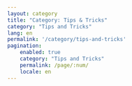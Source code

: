 ```yaml
---
layout: category
title: "Category: Tips & Tricks"
category: "Tips and Tricks"
lang: en
permalink: '/category/tips-and-tricks'
pagination:
    enabled: true
    category: "Tips and Tricks"
    permalink: /page/:num/
    locale: en
---
```

